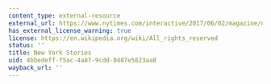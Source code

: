 ```yaml
---
content_type: external-resource
external_url: https://www.nytimes.com/interactive/2017/06/02/magazine/new-york-stories-introduction.html
has_external_license_warning: true
license: https://en.wikipedia.org/wiki/All_rights_reserved
status: ''
title: New York Stories
uid: 4bbedeff-f5ac-4a87-9cdd-0487e5823aa8
wayback_url: ''
---
```


